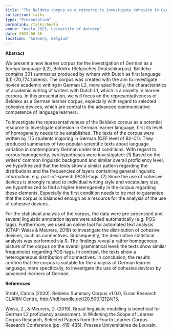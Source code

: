 ```yaml
---
title: "The Beldeko corpus as a resource to investigate cohesion in German learner language: A preliminary analysis of corpus homogeneity "
collection: talks
type: "Presentation"
permalink: /talks/Anela
venue: "Anela 2023, University of Antwerp"
date: 2023-06-30
location: "Antwerp, Belgium"
---
```


**Abstract**

We present a new learner corpus for the investigation of German as a foreign language (L2), Beldeko (Belgisches Deutschkorpus). Beldeko contains 301 summaries produced by writers with Dutch as first language (L1) (70,774 tokens). The corpus was created with the aim to investigate novice academic writing in German L2, more specifically, the characteristics of academic writing of writers with Dutch L1, which is a novelty in learner corpora. In this presentation, we will focus on the representativeness of Beldeko as a German learner corpus, especially with regard to selected cohesive devices, which are central to the advanced communicative competence of language learners.

To investigate the representativeness of the Beldeko corpus as a potential resource to investigate cohesion in German learner language, first its level of homogeneity needs to be established. The texts of the corpus were written by 115 students majoring in German (CEF level of B2-C1). They produced summaries of two popular-scientific texts about language variation in contemporary German under test conditions. With regard to corpus homogeneity, two hypotheses were investigated: (1) Based on the writers’ common linguistic background and similar overall proficiency level, we hypothesized that the texts show a similar pattern regarding the distributions and the frequencies of layers containing general linguistic information, e.g. part-of-speech (POS)-tags. (2) Since the use of cohesive devices is strongly related to individual writing style and vocabulary size, we hypothesized to find a higher heterogeneity in the corpus regarding these elements. Especially the first condition needs to be met to guarantee that the corpus is balanced enough as a resource for the analysis of the use of cohesive devices.

For the statistical analysis of the corpus, the data were pre-processed and several linguistic annotation layers were added automatically (e.g. POS-tags). Furthermore, we used an online tool for automated text analysis (CTAP: Weiss & Meurers, 2019) to investigate the distribution of cohesive devices, such as connectives. Subsequently, the descriptive statistical analysis was performed via R. The findings reveal a rather homogenous picture of the corpus on the overall grammatical level: the texts show similar frequencies regarding POS-tags. In contrast, the texts show a heterogeneous distribution of connectives. In conclusion, the results confirm that the corpus is suitable for the analysis of German learner language, more specifically, to investigate the use of cohesive devices by advanced learners of German.

**References**

Strobl, Carola (2020). Beldeko Summary Corpus v1.0.0, Eurac Research CLARIN Centre, http://hdl.handle.net/20.500.12124/15.

Weiss, Z., & Meurers, D. (2019). Broad linguistic modeling is beneficial for German L2 proficiency assessment. In Widening the Scope of Learner Corpus Research, Selected Papers from the Fourth Learner Corpus Research Conference (pp. 419-435). Presses Universitaires de Louvain.